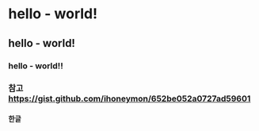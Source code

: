 # hello - world!
## hello - world!
### hello - world!!
### 참고 https://gist.github.com/ihoneymon/652be052a0727ad59601
#### 한글